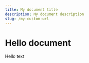 ```yaml
---
title: My document title
description: My document description
slug: /my-custom-url
---
```


# Hello document

Hello text